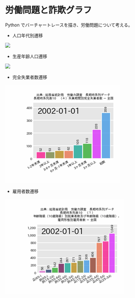 # 労働問題と詐欺グラフ

Python でバーチャートレースを描き、労働問題について考える。

- 人口年代別遷移

![](./10_src/data/workers1.gif)

- 生産年齢人口遷移

![](./10_src/data/workers2.gif)

- 完全失業者数遷移

![](./10_src/data/完全失業者数.gif)

- 雇用者数遷移

![](./10_src/data/雇用者数0.gif)
